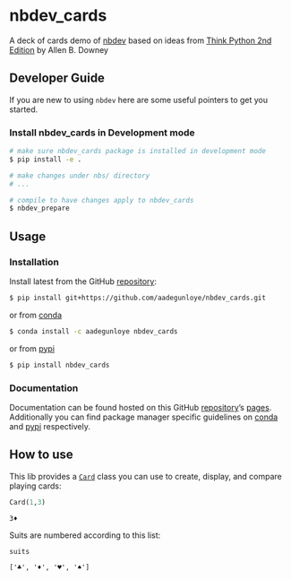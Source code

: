 # nbdev_cards


<!-- WARNING: THIS FILE WAS AUTOGENERATED! DO NOT EDIT! -->

A deck of cards demo of [nbdev](https://nbdev.fast.ai) based on ideas
from [Think Python 2nd
Edition](https://greenteapress.com/wp/think-python-2e/) by Allen B.
Downey

## Developer Guide

If you are new to using `nbdev` here are some useful pointers to get you
started.

### Install nbdev_cards in Development mode

``` sh
# make sure nbdev_cards package is installed in development mode
$ pip install -e .

# make changes under nbs/ directory
# ...

# compile to have changes apply to nbdev_cards
$ nbdev_prepare
```

## Usage

### Installation

Install latest from the GitHub
[repository](https://github.com/aadegunloye/nbdev_cards):

``` sh
$ pip install git+https://github.com/aadegunloye/nbdev_cards.git
```

or from [conda](https://anaconda.org/aadegunloye/nbdev_cards)

``` sh
$ conda install -c aadegunloye nbdev_cards
```

or from [pypi](https://pypi.org/project/nbdev_cards/)

``` sh
$ pip install nbdev_cards
```

### Documentation

Documentation can be found hosted on this GitHub
[repository](https://github.com/aadegunloye/nbdev_cards)’s
[pages](https://aadegunloye.github.io/nbdev_cards/). Additionally you
can find package manager specific guidelines on
[conda](https://anaconda.org/aadegunloye/nbdev_cards) and
[pypi](https://pypi.org/project/nbdev_cards/) respectively.

## How to use

This lib provides a
[`Card`](https://aadegunloye.github.io/nbdev_cards/card.html#card) class
you can use to create, display, and compare playing cards:

``` python
Card(1,3)
```

    3♦

Suits are numbered according to this list:

``` python
suits
```

    ['♣', '♦', '♥', '♠']

